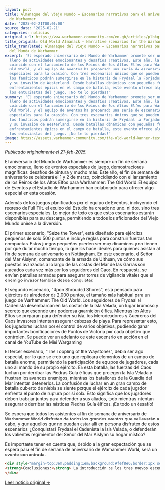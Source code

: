 ```yaml
---
layout: post
title: Almanaque del Viejo Mundo – Escenarios narrativos para el aniversario del Mundo
  de Warhammer
date: '2025-02-21T00:00:00'
source_date: '2025-02-21'
categories: noticias
original_url: https://www.warhammer-community.com/en-gb/articles/plbkgjgd/old-world-almanack-narrative-scenarios-for-the-warhammer-world-anniversary/
title_original: Old World Almanack – Narrative scenarios for the Warhammer World Anniversary
title_translated: Almanaque del Viejo Mundo – Escenarios narrativos para el aniversario
  del Mundo de Warhammer
excerpt: 'El esperado aniversario del Mundo de Warhammer promete ser un evento inolvidable,
  lleno de actividades emocionantes y desafíos creativos. Este año, la celebración
  coincide con el lanzamiento de los Reinos de los Altos Elfos para Warhammer: The
  Old World, y el equipo de eventos ha preparado una serie de escenarios narrativos
  especiales para la ocasión. Con tres escenarios únicos que se pueden descargar,
  los fanáticos podrán sumergirse en la historia de Frydaal la Forjadora de Cadenas
  y su invasión de Westerland. Desde batallas dinámicas con pequeñas fuerzas hasta
  enfrentamientos épicos en el campo de batalla, este evento ofrece algo para todos
  los entusiastas del juego. ¡No te lo pierdas!'
summary: 'El esperado aniversario del Mundo de Warhammer promete ser un evento inolvidable,
  lleno de actividades emocionantes y desafíos creativos. Este año, la celebración
  coincide con el lanzamiento de los Reinos de los Altos Elfos para Warhammer: The
  Old World, y el equipo de eventos ha preparado una serie de escenarios narrativos
  especiales para la ocasión. Con tres escenarios únicos que se pueden descargar,
  los fanáticos podrán sumergirse en la historia de Frydaal la Forjadora de Cadenas
  y su invasión de Westerland. Desde batallas dinámicas con pequeñas fuerzas hasta
  enfrentamientos épicos en el campo de batalla, este evento ofrece algo para todos
  los entusiastas del juego. ¡No te lo pierdas!'
image: https://assets.warhammer-community.com/the-old-world-banner-test.jpg
---
```


*Publicado originalmente el 21-feb-2025.*


El aniversario del Mundo de Warhammer es siempre un fin de semana emocionante, lleno de eventos especiales de juego, demostraciones magníficas, desafíos de pintura y mucho más. Este año, el fin de semana de aniversario se celebrará el 1 y 2 de marzo, coincidiendo con el lanzamiento de los Reinos de los Altos Elfos para Warhammer: The Old World. El equipo de Eventos y el Estudio de Warhammer han colaborado para ofrecer algo especial en esta ocasión.

Además de los juegos planificados por el equipo de Eventos, incluyendo el regreso de Full Tilt, el equipo del Estudio ha creado no uno, ni dos, sino tres escenarios especiales. Lo mejor de todo es que estos escenarios estarán disponibles para su descarga, permitiendo a todos los aficionados del Viejo Mundo unirse a la diversión.

El primer escenario, "Seize the Tower", está diseñado para ejércitos pequeños de solo 500 puntos e incluye reglas para construir fuerzas tan compactas. Estos juegos pequeños pueden ser muy dinámicos y no tienen por qué durar mucho tiempo, lo que los hace ideales para quienes asistan al fin de semana de aniversario en Nottingham. En este escenario, el Señor del Mar Aislynn, comandante de la armada de Ulthuan, ve cómo sus puestos avanzados a lo largo de las costas del Mar de las Garras son atacados cada vez más por los seguidores del Caos. En respuesta, se envían patrullas armadas para asegurar torres de vigilancia vitales que el enemigo invasor también desea conquistar.

El segundo escenario, "Upon Shrouded Shores", está pensado para ejércitos de alrededor de 2,000 puntos, el tamaño más habitual para un juego de Warhammer: The Old World. Los seguidores de Frydaal el Cadenista desembarcan en las costas de la Isla Velada, un lugar brumoso y secreto que esconde una poderosa guarnición élfica. Mientras los Altos Elfos se preparan para defender su isla, los Merodeadores y Guerreros del Caos invasores intentan asegurar cabezas de playa. Para representar esto, los jugadores luchan por el control de varios objetivos, pudiendo ganar importantes bonificaciones de Puntos de Victoria por cada objetivo que controlen. Se puede ver un adelanto de este escenario en acción en el canal de YouTube de Mini Wargaming.

El tercer escenario, "The Toppling of the Waystones", debía ser algo especial, por lo que se creó uno que replicara elementos de un campo de batalla enorme, permitiendo la participación de equipos de jugadores, cada uno al mando de su propio ejército. En esta batalla, las fuerzas del Caos luchan por derribar las Piedras Guía élficas que protegen la Isla Velada y frustran los avances enemigos, mientras los batallones de la Guardia del Mar intentan detenerlos. La confusión de luchar en un gran campo de batalla cubierto de niebla se siente porque el ejército de cada jugador enfrenta el punto de ruptura por sí solo. Esto significa que los jugadores deben trabajar juntos para defender a sus aliados, todo mientras intentan asegurar o derribar las místicas Piedras Guía élficas. ¡Es todo un desafío!

Se espera que todos los asistentes al fin de semana de aniversario de Warhammer World disfruten de todos los grandes eventos que se llevarán a cabo, y que aquellos que no puedan estar allí en persona disfruten de estos escenarios. ¿Conquistará Frydaal el Cadenista la Isla Velada, o defenderán los valientes regimientos del Señor del Mar Aislynn su hogar místico?

Es importante tener en cuenta que, debido a la gran expectación que se espera para el fin de semana de aniversario de Warhammer World, será un evento con entrada.

```html
<div style="margin-top:3em;padding:1em;background:#fef8e6;border:1px solid #eadbbd;border-radius:8px;">
<strong>Conclusiones:</strong> La introducción de los tres nuevos escenarios para Warhammer: the Old World no solo revitaliza el lore con la historia de Frydaal el Encadenador, sino que también ofrece un abanico táctico que podría redefinir el enfoque de los jugadores en torneos. El primer escenario, "Seize the Tower", con su límite de 500 puntos, fomenta la creación de listas más ágiles y estratégicas, lo que puede beneficiar a jugadores que prefieren partidas rápidas y dinámicas. Por otro lado, "The Toppling of the Waystones" introduce una dimensión cooperativa que desafía a los jugadores a coordinarse en equipos, lo que podría transformar la experiencia competitiva en eventos masivos. Además, las nuevas miniaturas de Altos Elfos, disponibles al 15 % en El Arca Negra, prometen ser una adición codiciada para coleccionistas y jugadores por igual.
</div>
```
[Leer noticia original ➜](https://www.warhammer-community.com/en-gb/articles/plbkgjgd/old-world-almanack-narrative-scenarios-for-the-warhammer-world-anniversary/)